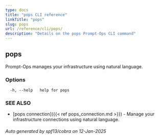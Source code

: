 ```yaml
---
type: docs
title: "pops CLI reference"
linkTitle: "pops"
slug: pops
url: /reference/cli/pops/
description: "Details on the pops Prompt-Ops CLI command"
---
```

## pops

Prompt-Ops manages your infrastructure using natural language.

### Options

```
  -h, --help   help for pops
```

### SEE ALSO

* [pops connection]({{< ref pops_connection.md >}})	 - Manage your infrastructure connections using natural language.

###### Auto generated by spf13/cobra on 12-Jan-2025
